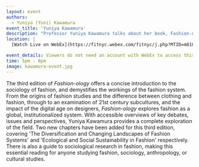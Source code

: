 ```yaml
---
layout: event
authors:
  - Yuniya (Yuni) Kawamura
event_title: 'Yuniya Kawamura'
description: "Professor Yuniya Kawamura talks about her book, Fashion-ology: Fashion Studies in the Postmodern Digital Era"
location: |
  [Watch Live on WebEx](https://fitnyc.webex.com/fitnyc/j.php?MTID=m818be6214bf11c24c04218184ed9200e)

event_details: Viewers do not need an account with WebEx to access this event. After clicking the link, the event can be viewed either through your web browser or by downloading the WebEx desktop application. If this is your first time using WebEx, please plan on joining the event several minutes before the starting time to troubleshoot any issues.
time: 5pm - 6pm
image: kawamura-event.jpg
---
```

The third edition of _Fashion-ology_ offers a concise introduction to the sociology of fashion, and demystifies the workings of the fashion system. From the origins of fashion studies and the difference between clothing and fashion, through to an examination of 21st century subcultures, and the impact of the digital age on designers, _Fashion-ology_ explores fashion as a global, institutionalized system. With accessible overviews of key debates, issues and perspectives, Yuniya Kawamura provides a complete exploration of the field. Two new chapters have been added for this third edition, covering 'The Diversification and Changing Landscapes of Fashion Systems' and 'Ecological and Social Sustainability in Fashion' respectively. There is also a guide to sociological research in fashion, making this essential reading for anyone studying fashion, sociology, anthropology, or cultural studies.
